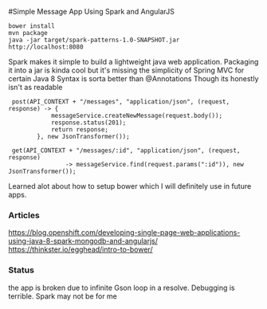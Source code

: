 #Simple Message App Using Spark and AngularJS

	bower install
	mvn package
	java -jar target/spark-patterns-1.0-SNAPSHOT.jar
	http://localhost:8080

Spark makes it simple to build a lightweight java web application. Packaging it into a jar is kinda cool but it's missing the simplicity of Spring MVC for certain
Java 8 Syntax is sorta better than @Annotations Though its honestly isn't as readable

     post(API_CONTEXT + "/messages", "application/json", (request, response) -> {
                messageService.createNewMessage(request.body());
                response.status(201);
                return response;
            }, new JsonTransformer());

     get(API_CONTEXT + "/messages/:id", "application/json", (request, response)
                    -> messageService.find(request.params(":id")), new JsonTransformer());

Learned alot about how to setup bower which I will definitely use in future apps.

### Articles
https://blog.openshift.com/developing-single-page-web-applications-using-java-8-spark-mongodb-and-angularjs/
https://thinkster.io/egghead/intro-to-bower/

### Status
the app is broken due to infinite Gson loop in a resolve. Debugging is terrible. Spark may not be for me
